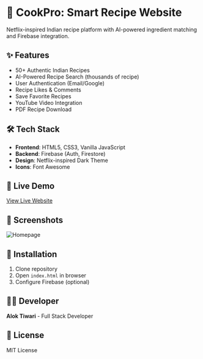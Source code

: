 # 🍛 CookPro: Smart Recipe Website

Netflix-inspired Indian recipe platform with AI-powered ingredient matching and Firebase integration.

## ✨ Features
- 50+ Authentic Indian Recipes
- AI-Powered Recipe Search (thousands of recipe)
- User Authentication (Email/Google)
- Recipe Likes & Comments
- Save Favorite Recipes
- YouTube Video Integration
- PDF Recipe Download

## 🛠️ Tech Stack
- **Frontend**: HTML5, CSS3, Vanilla JavaScript
- **Backend**: Firebase (Auth, Firestore)
- **Design**: Netflix-inspired Dark Theme
- **Icons**: Font Awesome

## 🚀 Live Demo
[View Live Website](https://your-domain.com)

## 📱 Screenshots
![Homepage](screenshot.png)

## 🔧 Installation
1. Clone repository
2. Open `index.html` in browser
3. Configure Firebase (optional)

## 👨‍💻 Developer
**Alok Tiwari** - Full Stack Developer

## 📄 License
MIT License
